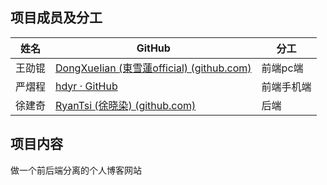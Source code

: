 ## 项目成员及分工
|姓名|  GitHub | 分工 |
|--|--|--|
| 王劭锟 |  [DongXueIian (東雪蓮official) (github.com)](https://github.com/DongXueIian) | 前端pc端 |
| 严熠程 | [hdyr · GitHub](https://github.com/hdyr) | 前端手机端 |
| 徐建奇 | [RyanTsi (徐晓染) (github.com)](https://github.com/RyanTsi) | 后端 |
## 项目内容
做一个前后端分离的个人博客网站